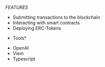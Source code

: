 *FEATURES*

- Submitting transactions to the blockchain
- Interacting with smart contracts
- Deploying ERC-Tokens

* Tools*

- OpenAI 
- Viem
- Typescript